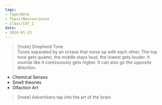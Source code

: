 ```yaml
---
tags:
- Type/Note
- Topic/Neuroscience
- Class/CAT_2
date:
- 2024-01-23
---
```

> [!note] Shepherd Tone  
> Tones separated by an octave that move up with each other. The top tone gets quieter, the middle stays loud, the lowest gets louder. It sounds like it continuously gets higher. It can also go the opposite direction.  

- Chemical Senses  
- Smell theories  
- Olfaction Art  

> [!note] Advertisers tap into the art of the brain  

